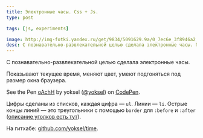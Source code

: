 ```yaml
---
title: Электронные часы. Css + Js.
type: post

tags: [js, experiments]

image: http://img-fotki.yandex.ru/get/9834/5091629.9a/0_7ec6e_3f8946a2_L.png
desc: С познавательно-развлекательной целью сделала электронные часы. Показывают текущее время, меняют цвет, умеют подгоняться под размер окна браузера.
---
```

С познавательно-развлекательной целью сделала электронные часы.

Показывают текущее время, меняют цвет, умеют подгоняться под размер окна браузера.
<!--more-->

<p data-height="370" data-theme-id="4974" data-slug-hash="oAchH" data-default-tab="result" class='codepen'>See the Pen <a href='http://codepen.io/yoksel/pen/oAchH/'>oAchH</a> by yoksel (<a href='http://codepen.io/yoksel'>@yoksel</a>) on <a href='http://codepen.io'>CodePen</a>.</p>
<script async src="//codepen.io/assets/embed/ei.js"></script>

Цифры сделаны из cписков, каждая цифра — <code>ul</code>. Линии — <code>li</code>.
Острые концы линий — это треугольники с помощью <code>border</code> для <code>:before</code> и <code>:after</code> (<a href="/strelki-s-pomoshh-yu-svojstva-border">описание уголков есть тут</a>).

На гитхабе: <a href="https://github.com/yoksel/time">github.com/yoksel/time</a>.
